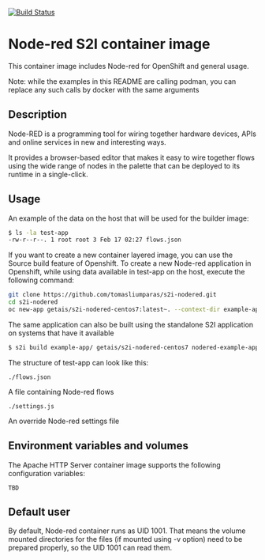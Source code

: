 [![Build Status](https://drone.getais.cloud/api/badges/tomasliumparas/s2i-nodered/status.svg)](https://drone.getais.cloud/tomasliumparas/s2i-nodered)

# Node-red S2I container image
This container image includes Node-red for OpenShift and general usage. 

Note: while the examples in this README are calling podman, you can replace any such calls by docker with the same arguments

## Description
Node-RED is a programming tool for wiring together hardware devices, APIs and online services in new and interesting ways.

It provides a browser-based editor that makes it easy to wire together flows using the wide range of nodes in the palette that can be deployed to its runtime in a single-click.

## Usage
An example of the data on the host that will be used for the builder image:
```bash
$ ls -la test-app 
-rw-r--r--. 1 root root 3 Feb 17 02:27 flows.json
```

If you want to create a new container layered image, you can use the Source build feature of Openshift. To create a new Node-red application in Openshift, while using data available in test-app on the host, execute the following command:
```bash
git clone https://github.com/tomasliumparas/s2i-nodered.git
cd s2i-nodered
oc new-app getais/s2i-nodered-centos7:latest~. --context-dir example-app --name nodered-example-app
```

The same application can also be built using the standalone S2I application on systems that have it available
```bash
$ s2i build example-app/ getais/s2i-nodered-centos7 nodered-example-app
```


The structure of test-app can look like this:
```
./flows.json
```
A file containing Node-red flows

```
./settings.js
```
An override Node-red settings file



## Environment variables and volumes
The Apache HTTP Server container image supports the following configuration variables:

```
TBD
```

## Default user
By default, Node-red container runs as UID 1001. That means the volume mounted directories for the files (if mounted using -v option) need to be prepared properly, so the UID 1001 can read them.


